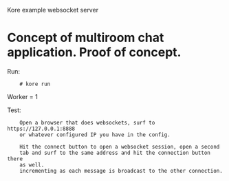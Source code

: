 Kore example websocket server

# Concept of multiroom chat application. Proof of concept.

Run:
```
	# kore run
```
Worker = 1

Test:
```
	Open a browser that does websockets, surf to https://127.0.0.1:8888
	or whatever configured IP you have in the config.

	Hit the connect button to open a websocket session, open a second
	tab and surf to the same address and hit the connection button there
	as well. 
	incrementing as each message is broadcast to the other connection.
```
